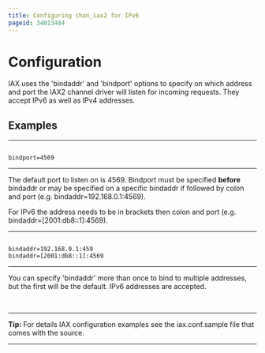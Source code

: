 ```yaml
---
title: Configuring chan_iax2 for IPv6
pageid: 34013484
---
```


Configuration
=============

IAX uses the 'bindaddr' and 'bindport' options to specify on which address and port the IAX2 channel driver will listen for incoming requests. They accept IPv6 as well as IPv4 addresses.

Examples
--------




---

  
  


```

bindport=4569

```



---


The default port to listen on is 4569. Bindport must be specified **before** bindaddr or may be specified on a specific bindaddr if followed by colon and port (e.g. bindaddr=192.168.0.1:4569).

For IPv6 the address needs to be in brackets then colon and port (e.g. bindaddr=[2001:db8::1]:4569).




---

  
  


```

bindaddr=192.168.0.1:459
bindaddr=[2001:db8::1]:4569

```



---


You can specify 'bindaddr' more than once to bind to multiple addresses, but the first will be the default. IPv6 addresses are accepted.

 




---

**Tip:**  For details IAX configuration examples see the iax.conf.sample file that comes with the source.

  



---


